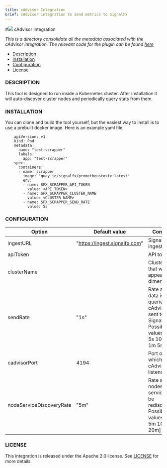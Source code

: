 ```yaml
---
title: cAdvisor Integration
brief: cAdvisor integration to send metrics to SignalFx
---
```


#![](https://github.com/signalfx/Integrations/blob/master/cadvisor/img/integrations_kubernetes.png) cAdvisor Integration   

_This is a directory consolidate all the metadata associated with the cAdvisor integration. The relevant code for the plugin can be found [here](https://github.com/signalfx/cadvisor-integration)_

- [Description](#description)
- [Installation](#installation)
- [Configuration](#configuration)
- [License](#license)

### DESCRIPTION

This tool is designed to run inside a Kubernetes cluster. After installation it will auto-discover cluster nodes and periodically query stats from them.

### INSTALLATION

You can clone and build the tool yourself, but the easiest way to install is to use a prebuilt docker image. Here is an example yaml file:

```
	apiVersion: v1
	kind: Pod
	metadata:
	  name: "test-scrapper"
	  labels:
	    app: "test-scrapper"
	spec:
	  containers:
	  - name: scrapper
	    image: "quay.io/signalfx/prometheustosfx:latest"
	    env:
	    - name: SFX_SCRAPPER_API_TOKEN
	      value: <API TOKEN>
	    - name: SFX_SCRAPPER_CLUSTER_NAME
	      value: <CLUSTER NAME>
	    - name: SFX_SCRAPPER_SEND_RATE
	      value: 5s
```

### CONFIGURATION

| Option | Default value | Comment | Env. Var. |
| ------ | ------------ | ------- | --------- |
| ingestURL | "https://ingest.signalfx.com"  | SignalFx ingest URL.| |
| apiToken |   | API token. | $SFX_SCRAPPER_API_TOKEN |
| clusterName | | Cluster name that will appear as a dimension.  | $SFX_SCRAPPER_CLUSTER_NAME |
| sendRate | "1s"  | Rate at which data is queried from cAdvisor and sent to SignalFx. Possible values: [1s 5s 10s 30s 1m 5m 1h] | $SFX_SCRAPPER_SEND_RATE |
| cadvisorPort | 4194  | Port on which cAdvisor listens. | $SFX_SCRAPPER_CADVISOR_PORT |
| nodeServiceDiscoveryRate | "5m" | Rate at which nodes and services will be rediscovered. Possible values: [3m 5m 10m 15m 20m] | $SFX_SCRAPPER_NODE_SERVICE_DISCOVERY_RATE |

### LICENSE

This integration is released under the Apache 2.0 license. See [LICENSE](./LICENSE) for more details.
